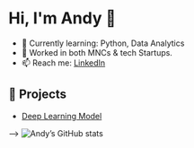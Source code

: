 # Hi, I'm Andy 👋
- 🌱 Currently learning: Python, Data Analytics
- 💼 Worked in both MNCs & tech Startups.
- 📫 Reach me: [LinkedIn](https://www.linkedin.com/in/andy-c-h-chou-02a1a7149/)

## 🚀 Projects
- [Deep Learning Model](https://github.com/AndyChou-0630/machine-learning-project-by-Andy)


-->
![Andy’s GitHub stats](https://github-readme-stats.vercel.app/api?username=andychou&show_icons=true&theme=radical)
